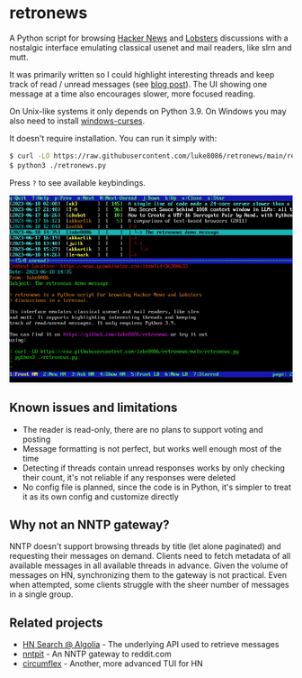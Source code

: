 # retronews

A Python script for browsing [Hacker News](https://news.ycombinator.com/)
and [Lobsters](https://lobste.rs/) discussions with a nostalgic interface emulating
classical usenet and mail readers, like slrn and mutt.

It was primarily written so I could highlight interesting threads and keep
track of read / unread messages (see [blog post](https://luke8086.dev/retronews.html)).
The UI showing one message at a time also encourages slower, more focused reading.

On Unix-like systems it only depends on Python 3.9. On Windows you may also need
to install [windows-curses](https://pypi.org/project/windows-curses/).

It doesn't require installation. You can run it simply with:

```bash
$ curl -LO https://raw.githubusercontent.com/luke8086/retronews/main/retronews.py
$ python3 ./retronews.py
```

Press `?` to see available keybindings.

<img src="screenshot.png" width="600" />


## Known issues and limitations

- The reader is read-only, there are no plans to support voting and posting
- Message formatting is not perfect, but works well enough most of the time
- Detecting if threads contain unread responses works by only checking their
  count, it's not reliable if any responses were deleted
- No config file is planned, since the code is in Python, it's simpler to
  treat it as its own config and customize directly

## Why not an NNTP gateway?

NNTP doesn't support browsing threads by title (let alone paginated) and requesting
their messages on demand. Clients need to fetch metadata of all available messages
in all available threads in advance. Given the volume of messages on HN, synchronizing
them to the gateway is not practical. Even when attempted, some clients struggle
with the sheer number of messages in a single group.

## Related projects

- [HN Search @ Algolia](https://hn.algolia.com/about) - The underlying API used to retrieve messages
- [nntpit](https://github.com/taviso/nntpit) - An NNTP gateway to reddit.com
- [circumflex](https://github.com/bensadeh/circumflex) - Another, more advanced TUI for HN
